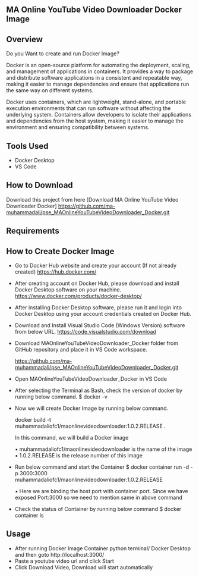 ## MA Online YouTube Video Downloader Docker Image

## Overview
Do you Want to create and run Docker Image?

Docker is an open-source platform for automating the deployment, scaling, and management of applications in containers. 
It provides a way to package and distribute software applications in a consistent and repeatable way, making it easier to manage dependencies and ensure that applications run the same way on different systems.

Docker uses containers, which are lightweight, stand-alone, and portable execution environments that can run software without affecting the underlying system. 
Containers allow developers to isolate their applications and dependencies from the host system, making it easier to manage the environment and ensuring compatibility between systems.

## Tools Used

- Docker Desktop
- VS Code


## How to Download

Download this project from here [Download MA Online YouTube Video Downloader Docker]
https://github.com/ma-muhammadali/pse_MAOnlineYouTubeVideoDownloader_Docker.git


## Requirements

## How to Create Docker Image

- Go to Docker Hub website and create your account (If not already created) 
	https://hub.docker.com/

- After creating account on Docker Hub, please download and install Docker Desktop software on your machine. 
	https://www.docker.com/products/docker-desktop/

- After installing Docker Desktop software, please run it and login into Docker Desktop using your account credentials created on Docker Hub.

- Download and Install Visual Studio Code (Windows Version) software from below URL. 
	https://code.visualstudio.com/download

- Download MAOnlineYouTubeVideoDownloader_Docker folder from GitHub repository and place it in VS Code workspace.
	
	https://github.com/ma-muhammadali/pse_MAOnlineYouTubeVideoDownloader_Docker.git

- Open MAOnlineYouTubeVideoDownloader_Docker in VS Code

- After selecting the Terminal as Bash, check the version of docker by running below command. $ docker -v

- Now we will create Docker Image by running below command.
	
	docker build -t muhammadaliofc1/maonlinevideodownloader:1.0.2.RELEASE .
	
	In this command, we will build a Docker image
	
	▪ muhammadaliofc1/maonlinevideodownloader is the name of the image
	▪ 1.0.2.RELEASE is the release number of this image

- Run below command and start the Container
	$ docker container run -d -p 3000:3000 muhammadaliofc1/maonlinevideodownloader:1.0.2.RELEASE
	
	▪ Here we are binding the host port with container port. Since we have exposed Port:3000 so we need to mention same in above command

- Check the status of Container by running below command
	$ docker container ls


## Usage

* After running Docker Image Container python terminal/ Docker Desktop and then goto http://localhost:3000/
* Paste a youtube video url and click Start
* Click Download Video, Download will start automatically
